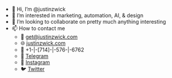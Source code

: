 - 👋 Hi, I’m @justinzwick
- 👀 I’m interested in marketing, automation, AI, & design
- 💞️ I’m looking to collaborate on pretty much anything interesting
- 📫 How to contact me 
  - 📧  get@justinzwick.com
  - 🌐  [justinzwick.com](justinzwick.com) 
  - 📱  +1-|-[714]-|-576-|-6762
  - 💬  [Telegram](https://t.me/justinzwick)
  - 📸  [Instagram](https://instagram.com/justinzwick)
  - 🐦  [Twitter](https://twitter.com/justin_zwick)
  
<!---
justinzwick/justinzwick is a ✨ special ✨ repository because its `README.md` (this file) appears on your GitHub profile.
You can click the Preview link to take a look at your changes.
--->
